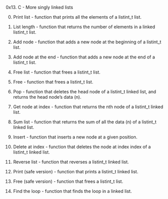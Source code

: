 0x13. C - More singly linked lists

0. Print list -  function that prints all the elements of a listint_t list.

1. List length - function that returns the number of elements in a linked listint_t list.

2. Add node - function that adds a new node at the beginning of a listint_t list.

3. Add node at the end - function that adds a new node at the end of a listint_t list.

4. Free list - function that frees a listint_t list.

5. Free -  function that frees a listint_t list.

6. Pop - function that deletes the head node of a listint_t linked list, and returns the head node’s data (n).

7. Get node at index - function that returns the nth node of a listint_t linked list.

8. Sum list -  function that returns the sum of all the data (n) of a listint_t linked list.

9. Insert - function that inserts a new node at a given position.

10. Delete at index - function that deletes the node at index index of a listint_t linked list.

11. Reverse list - function that reverses a listint_t linked list.

12. Print (safe version) - function that prints a listint_t linked list.

13. Free (safe version) - function that frees a listint_t list.

14. Find the loop - function that finds the loop in a linked list.
